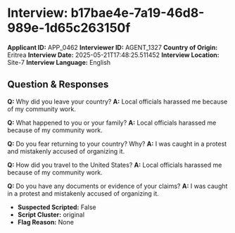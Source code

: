 # Interview: b17bae4e-7a19-46d8-989e-1d65c263150f
**Applicant ID:** APP_0462
**Interviewer ID:** AGENT_1327
**Country of Origin:** Eritrea
**Interview Date:** 2025-05-21T17:48:25.511452
**Interview Location:** Site-7
**Interview Language:** English

## Question & Responses

**Q:** Why did you leave your country?
**A:** Local officials harassed me because of my community work.

**Q:** What happened to you or your family?
**A:** Local officials harassed me because of my community work.

**Q:** Do you fear returning to your country? Why?
**A:** I was caught in a protest and mistakenly accused of organizing it.

**Q:** How did you travel to the United States?
**A:** Local officials harassed me because of my community work.

**Q:** Do you have any documents or evidence of your claims?
**A:** I was caught in a protest and mistakenly accused of organizing it.

- **Suspected Scripted:** False
- **Script Cluster:** original
- **Flag Reason:** None